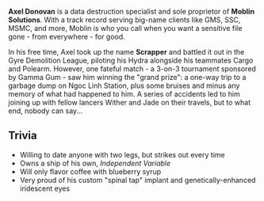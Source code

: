 **Axel Donovan** is a data destruction specialist and sole proprietor of **Moblin Solutions**. With a track record serving big-name clients like GMS, SSC, MSMC, and more, Moblin is who you call when you want a sensitive file gone - from everywhere - for good.

In his free time, Axel took up the name **Scrapper** and battled it out in the Gyre Demolition League, piloting his Hydra alongside his teammates Cargo and Polearm. However, one fateful match - a 3-on-3 tournament sponsored by Gamma Gum - saw him winning the "grand prize": a one-way trip to a garbage dump on Ngoc Linh Station, plus some bruises and minus any memory of what had happened to him. A series of accidents led to him joining up with fellow lancers Wither and Jade on their travels, but to what end, nobody can say...

## Trivia
- Willing to date anyone with two legs, but strikes out every time
- Owns a ship of his own, _Independent Variable_
- Will only flavor coffee with blueberry syrup
- Very proud of his custom "spinal tap" implant and genetically-enhanced iridescent eyes